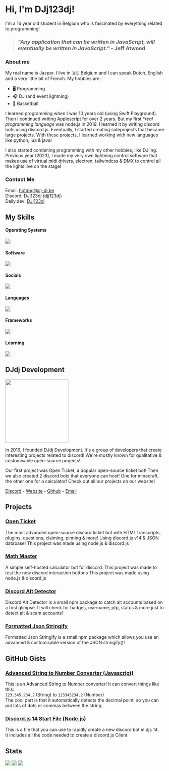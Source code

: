# Hi, I'm DJj123dj!
I'm a 16 year old student in Belgium who is fascinated by everything related to programming!

> ### <i>"Any application that can be written in JavaScript, will eventually be written in JavaScript."</i> - Jeff Atwood

### About me
My real name is Jasper. I live in 🇧🇪 Belgium and I can speak Dutch, English and a very little bit of French.
My hobbies are:
- 🖥️ Programming
- 🎧 DJ (and event lightning)
- 🏀 Basketball

I learned programming when I was 10 years old (using Swift Playground).
Then I continued writing Applescript for over 2 years. But my first **real programming language* was node.js in 2019. I learned it by writing discord bots using discord.js. Eventually, I started creating sideprojects that became large projects. With these projects, I learned working with new languages like python, lua & java!

I also started combining programming with my other hobbies, like DJ’ing. Previous year (2023), I made my very own lightning control software that makes use of virtual midi drivers, electron, tailwindcss & DMX to control all the lights live on the stage!

### Contact Me
Email: [hotdog@dj-dj.be](mailto:hotdog@dj-dj.be)<br>
Discord: DJj123dj (djj123dj)<br>
Daily.dev: [DJj123dj](https://app.daily.dev/djj123dj)

## My Skills
#### Operating Systems
![](https://skillicons.dev/icons?i=apple,linux,windows,raspberrypi)

#### Software
![](https://skillicons.dev/icons?i=vscode,godot,github,npm,gcp,git,vercel,replit,heroku,ai,wordpress,robloxstudio&perline=6)

#### Socials
![](https://skillicons.dev/icons?i=discord,github,stackoverflow,linkedin,instagram,twitter,devto)

#### Languages
![](https://skillicons.dev/icons?i=html,css,js,ts,nodejs,deno,php,py,java,lua,md,bash,regex,svg,arduino,latex,mysql&perline=7)

#### Frameworks
![](https://skillicons.dev/icons?i=bots,discordjs,electron,express,tailwind,babel)

#### Learning
![](https://skillicons.dev/icons?i=apple,swift,react,cpp,bun,dart,flutter)

## DJdj Development
<img src="https://apis.dj-dj.be/cdn/djdjdev/logo-monochrome.png" width="200px">

In 2019, I founded DJdj Development.
It's a group of developers that create interesting projects related to discord!
We're mostly known for qualitative & customisable open-source projects!

Our first project was Open Ticket, a popular open-source ticket bot! Then we also created 2 discord bots that everyone can host! One for minecraft, the other one for a calculator! Check out all our projects on our website!

[Discord](https://discord.dj-dj.be) - [Website](https://www.dj-dj.be) - [Github](https://www.github.com/djdj-development) - [Email](mailto:support@dj-dj.be)

## Projects
### [Open Ticket](https://www.github.com/DJj123dj/open-ticket)
The most advanced open-source discord ticket bot with HTML transcripts, plugins, questions, claiming, pinning & more! Using discord.js v14 & JSON database! 
This project was made using node.js & discord.js

### [Math Master](https://github.com/DJj123dj/math-master)
A simple self-hosted calculator bot for discord. This project was made to test the new discord interaction buttons
This project was made using node.js & discord.js

### [Discord Alt Detector](https://www.npmjs.com/package/discord-alt-detector)
Discord Alt Detector is a small npm package to catch alt accounts based on a first glimpse.
It will check for badges, username, pfp, status & more just to detect alt & scam accounts!

### [Formatted Json Stringify](https://www.npmjs.com/package/formatted-json-stringify)
Formatted Json Stringify is a small npm package which allows you use an advanced & customisable version of the JSON.stringify()!

## GitHub Gists
### [Advanced String to Number Converter (Javascript)](https://gist.github.com/DJj123dj/39a4daf6cb68d4d14be20466a64ce2a7)
This is an Advanced String to Number converter! It can convert things like this:</br>
`123.345.234,2` (String) to `123345234.2` (Number)</br>
The cool part is that it automatically detects the decimal point, so you can put lots of dots or commas between the string.

### [Discord.js 14 Start File (Node.js)](https://gist.github.com/DJj123dj/ab232f20ee22ff5e05e06426ecd6ed77)
This is a file that you can use to rapidly create a new discord bot in djs 14.</br>
It includes all the code needed to create a discord.js Client.

## Stats
![](https://github-readme-stats.vercel.app/api?username=DJj123dj&count_private=true&show_icons=true&theme=nord&hide_border=true)
![](https://github-readme-stats.vercel.app/api/top-langs/?username=DJj123dj&theme=nord&layout=compact&langs_count=20&hide_border=true)
![](https://github-readme-streak-stats.herokuapp.com/?user=DJj123dj&hide_border=true&border_radius=10&theme=nord)
